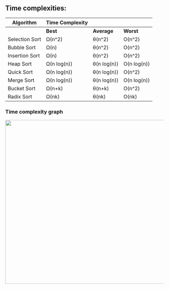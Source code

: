 ## Time complexities:

| Algorithm      |Time Complexity  |             |             |
|----------------|-----------------|-------------|-------------|
|                | **Best**            | **Average**     | **Worst**       |
| Selection Sort | Ω(n^2)          | θ(n^2)      | O(n^2)      |
| Bubble Sort    | Ω(n)            | θ(n^2)      | O(n^2)      |
| Insertion Sort | Ω(n)            | θ(n^2)      | O(n^2)      |
| Heap Sort      | Ω(n log(n))     | θ(n log(n)) | O(n log(n)) |
| Quick Sort     | Ω(n log(n))     | θ(n log(n)) | O(n^2)      |
| Merge Sort     | Ω(n log(n))     | θ(n log(n)) | O(n log(n)) |
| Bucket Sort    | Ω(n+k)          | θ(n+k)      | O(n^2)      |
| Radix Sort     | Ω(nk)           | θ(nk)       | O(nk)       |


### Time complexity graph

<img src="https://cdn-images-1.medium.com/max/1600/1*iEbD3x2S5KOiEI6ZOltp9w.png" width="520">

